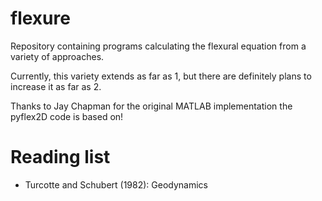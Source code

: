 # flexure
Repository containing programs calculating the flexural equation from a variety of approaches.

Currently, this variety extends as far as 1, but there are definitely plans to increase it as far as 2.

Thanks to Jay Chapman for the original MATLAB implementation the pyflex2D code is based on!

# Reading list
- Turcotte and Schubert (1982): Geodynamics
